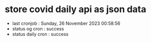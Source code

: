 # store covid daily api as json data

- last cronjob : Sunday, 26 November 2023 00:58:56
- status og cron : success
- status daily cron : success
      
      